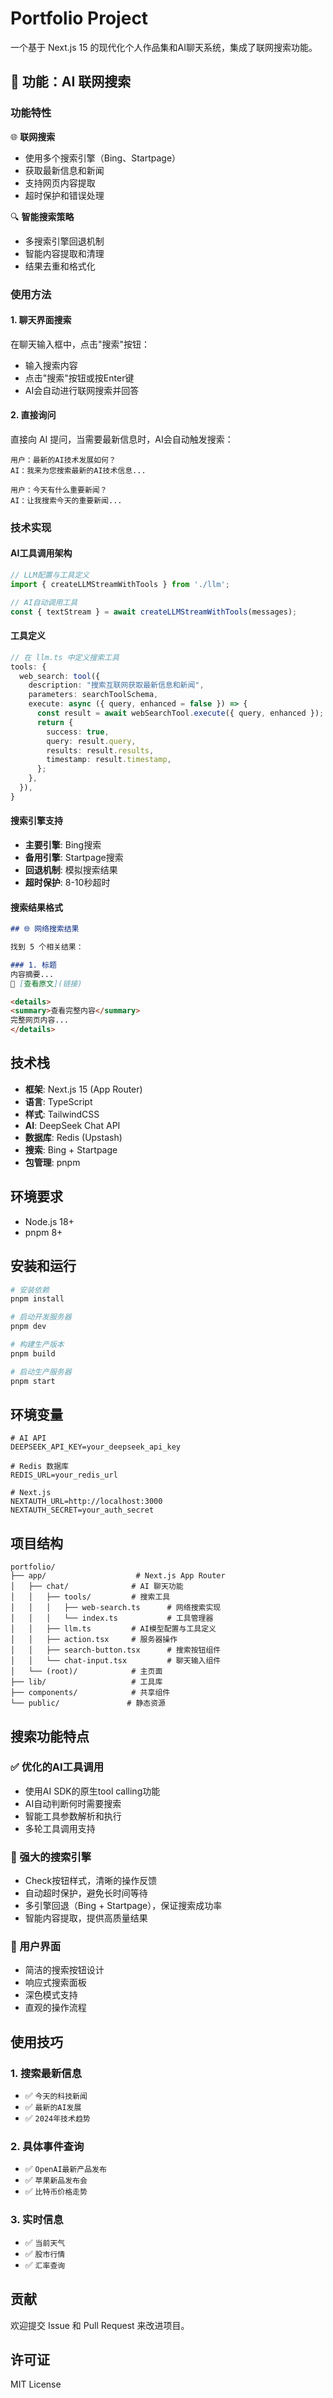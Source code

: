 # Portfolio Project

一个基于 Next.js 15 的现代化个人作品集和AI聊天系统，集成了联网搜索功能。

## 🚀 功能：AI 联网搜索

### 功能特性

🌐 **联网搜索**
- 使用多个搜索引擎（Bing、Startpage）
- 获取最新信息和新闻
- 支持网页内容提取
- 超时保护和错误处理

🔍 **智能搜索策略**
- 多搜索引擎回退机制
- 智能内容提取和清理
- 结果去重和格式化

### 使用方法

#### 1. 聊天界面搜索
在聊天输入框中，点击"搜索"按钮：
- 输入搜索内容
- 点击"搜索"按钮或按Enter键
- AI会自动进行联网搜索并回答

#### 2. 直接询问
直接向 AI 提问，当需要最新信息时，AI会自动触发搜索：

```
用户：最新的AI技术发展如何？
AI：我来为您搜索最新的AI技术信息...
```

```
用户：今天有什么重要新闻？
AI：让我搜索今天的重要新闻...
```

### 技术实现

#### AI工具调用架构

```typescript
// LLM配置与工具定义
import { createLLMStreamWithTools } from './llm';

// AI自动调用工具
const { textStream } = await createLLMStreamWithTools(messages);
```

#### 工具定义

```typescript
// 在 llm.ts 中定义搜索工具
tools: {
  web_search: tool({
    description: "搜索互联网获取最新信息和新闻",
    parameters: searchToolSchema,
    execute: async ({ query, enhanced = false }) => {
      const result = await webSearchTool.execute({ query, enhanced });
      return {
        success: true,
        query: result.query,
        results: result.results,
        timestamp: result.timestamp,
      };
    },
  }),
}
```

#### 搜索引擎支持

- **主要引擎**: Bing搜索
- **备用引擎**: Startpage搜索
- **回退机制**: 模拟搜索结果
- **超时保护**: 8-10秒超时

#### 搜索结果格式

```markdown
## 🌐 网络搜索结果

找到 5 个相关结果：

### 1. 标题
内容摘要...
🔗 [查看原文](链接)

<details>
<summary>查看完整内容</summary>
完整网页内容...
</details>
```

## 技术栈

- **框架**: Next.js 15 (App Router)
- **语言**: TypeScript
- **样式**: TailwindCSS
- **AI**: DeepSeek Chat API
- **数据库**: Redis (Upstash)
- **搜索**: Bing + Startpage
- **包管理**: pnpm

## 环境要求

- Node.js 18+
- pnpm 8+

## 安装和运行

```bash
# 安装依赖
pnpm install

# 启动开发服务器
pnpm dev

# 构建生产版本
pnpm build

# 启动生产服务器
pnpm start
```

## 环境变量

```env
# AI API
DEEPSEEK_API_KEY=your_deepseek_api_key

# Redis 数据库
REDIS_URL=your_redis_url

# Next.js
NEXTAUTH_URL=http://localhost:3000
NEXTAUTH_SECRET=your_auth_secret
```

## 项目结构

```
portfolio/
├── app/                    # Next.js App Router
│   ├── chat/              # AI 聊天功能
│   │   ├── tools/         # 搜索工具
│   │   │   ├── web-search.ts      # 网络搜索实现
│   │   │   └── index.ts           # 工具管理器
│   │   ├── llm.ts         # AI模型配置与工具定义
│   │   ├── action.tsx     # 服务器操作
│   │   ├── search-button.tsx      # 搜索按钮组件
│   │   └── chat-input.tsx         # 聊天输入组件
│   └── (root)/            # 主页面
├── lib/                   # 工具库
├── components/            # 共享组件
└── public/               # 静态资源
```

## 搜索功能特点

### ✅ 优化的AI工具调用
- 使用AI SDK的原生tool calling功能
- AI自动判断何时需要搜索
- 智能工具参数解析和执行
- 多轮工具调用支持

### 🔧 强大的搜索引擎
- Check按钮样式，清晰的操作反馈
- 自动超时保护，避免长时间等待
- 多引擎回退（Bing + Startpage），保证搜索成功率
- 智能内容提取，提供高质量结果

### 🎨 用户界面
- 简洁的搜索按钮设计
- 响应式搜索面板
- 深色模式支持
- 直观的操作流程

## 使用技巧

### 1. 搜索最新信息
- ✅ `今天的科技新闻`
- ✅ `最新的AI发展`
- ✅ `2024年技术趋势`

### 2. 具体事件查询
- ✅ `OpenAI最新产品发布`
- ✅ `苹果新品发布会`
- ✅ `比特币价格走势`

### 3. 实时信息
- ✅ `当前天气`
- ✅ `股市行情`
- ✅ `汇率查询`

## 贡献

欢迎提交 Issue 和 Pull Request 来改进项目。

## 许可证

MIT License
